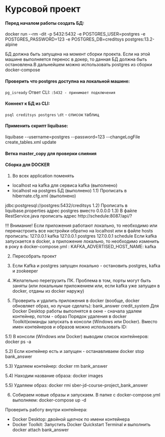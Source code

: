 # Курсовой проект

#### Перед началом работы создать БД:

docker run --rm -dit -p 5432:5432 -e POSTGRES_USER=postgres -e POSTGRES_PASSWORD=123 -e POSTGRES_DB=creditsys postgres:13.2-alpine

БД должна быть запущена на момент сборки проекта.
Если на этой машине выполняется перенос в докер, то данная БД должна быть остановлена.В дальнейшем можно использовать postgres
из сборки docker-compose

#### Проверить что postgres доступна на локальной машине:

`pg_isready`
Ответ CLI:
`:5432 - принимает подключения`

#### Коннект к БД из CLI:

`psql creditsys postgres`
`\dt` - список таблиц

#### Применить скрипт liquibase:

liquibase --username=postgres --password=123 --changeLogFile create_tables.xml update

#### Ветка master_copy для проверки слияния

#### Сборка для DOCKER
1) Во всех application поменять 
 - localhost на kafka для сервиса kafka (выполнено)
 - localhost на postgres БД (выполнено)
1.1) Прописать в hibernate.cfg.xml (выполнено)
<property name="hibernate.connection.url">
            jdbc:postgresql://postgres:5432/creditsys
</property>
1.2) Прописать в liquibase.properties
адрес postgres вместо 0.0.0.0
1.3) В файле RestService.java прописать адрес
http://schedule:8087/api/?

!!! Внимание!
Если приложения работают локально, то необходимо или перенастроить все настройки обратно 
на localhost или в файле hosts прописать:
127.0.0.1	kafka
127.0.0.1       postgres
127.0.0.1       schedule
Если kafka запускается в docker, а приложение локально, то необходимо изменить в року в 
docker-compose.yml :
KAFKA_ADVERTISED_HOST_NAME: kafka

2) Пересобрать проект

3) Если Kafka и postgres запущен локально - остановить postgres, kafka и zookeeper

4) Желательно перегрузить ПК. Проблема в том, порты могут быть заняты 
(или локальным приложением или, если kafka уже запущен в docker, отданы из docker наружу)

5) Проверить и удалить приложения в docker (вообще, docker обновляет образ, но лучше сделать):
bank_answer
credit_system
Для Docker Desktop  работы выполнятся в окне - сначала удалем контейнер, потом - образ
Порядок удаления в docker Toolkit(команды запускать в консоли (Windows или Docker).
Вместо имен контейнеров и образов можно использовать ID:

5.1) В консоли (Windows или Docker) выводим список контейнеров:
docker ps -a

5.2) Если контейнер есть и запущен - останавливаем
docker stop bank_answer

5.3) Удаляем контейнер:
docker rm bank_answer

5.4) Находим название образа:
docker images

5.5) Удаляем образ:
docker rmi sber-jd-course-project_bank_answer

6) Собираем новые образы и запускаем. В папке с docker-compose.yml выполняем:
docker-compose up -d

Проверить работу внутри контейнера:
- Docker Desktop: двойной щелчок по имени контейнера
- Docker Toolkit: Запустить Docker Quickstart Terminal и выполнить 
docker attach bank_answer